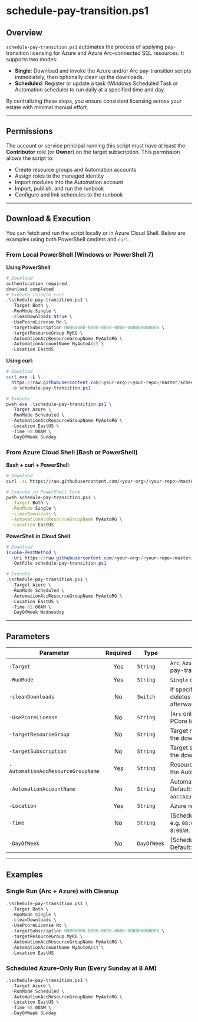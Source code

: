 # schedule-pay-transition.ps1

## Overview

`schedule-pay-transition.ps1` automates the process of applying pay-transition licensing for Azure and Azure Arc–connected SQL resources. It supports two modes:

- **Single**: Download and invoke the Azure and/or Arc pay-transition scripts immediately, then optionally clean up the downloads.
- **Scheduled**: Register or update a task (Windows Scheduled Task or Automation schedule) to run daily at a specified time and day.

By centralizing these steps, you ensure consistent licensing across your estate with minimal manual effort.

---

## Permissions

The account or service principal running this script must have at least the **Contributor** role (or **Owner**) on the target subscription. This permission allows the script to:

- Create resource groups and Automation accounts
- Assign roles to the managed identity
- Import modules into the Automation account
- Import, publish, and run the runbook
- Configure and link schedules to the runbook

---

## Download & Execution

You can fetch and run the script locally or in Azure Cloud Shell. Below are examples using both PowerShell cmdlets and `curl`.

### From Local PowerShell (Windows or PowerShell 7)

**Using PowerShell**:

```powershell
# Download
authentication required
download completed
# Execute (Single run)
.\schedule-pay-transition.ps1 \
  -Target Both \
  -RunMode Single \
  -cleanDownloads:$true \
  -UsePcoreLicense No \
  -targetSubscription 00000000-0000-0000-0000-000000000000 \
  -targetResourceGroup MyRG \
  -AutomationAccResourceGroupName MyAutoRG \
  -AutomationAccountName MyAutoAcct \
  -Location EastUS
```

**Using curl**:

```powershell
# Download
curl.exe -L \
  https://raw.githubusercontent.com/<your-org>/<your-repo>/master/schedule-pay-transition.ps1 \
  -o schedule-pay-transition.ps1

# Execute
pwsh.exe .\schedule-pay-transition.ps1 \
  -Target Azure \
  -RunMode Scheduled \
  -AutomationAccResourceGroupName MyAutoRG \
  -Location EastUS \
  -Time 08:00AM \
  -DayOfWeek Sunday
```

### From Azure Cloud Shell (Bash or PowerShell)

**Bash + curl + PowerShell**:

```bash
# Download
curl -sL https://raw.githubusercontent.com/<your-org>/<your-repo>/master/schedule-pay-transition.ps1 -o schedule-pay-transition.ps1

# Execute in PowerShell Core
pwsh schedule-pay-transition.ps1 \
  -Target Both \
  -RunMode Single \
  -cleanDownloads \
  -AutomationAccResourceGroupName MyAutoRG \
  -Location EastUS
```

**PowerShell in Cloud Shell**:

```powershell
# Download
Invoke-RestMethod \
  -Uri https://raw.githubusercontent.com/<your-org>/<your-repo>/master/schedule-pay-transition.ps1 \
  -OutFile schedule-pay-transition.ps1

# Execute
.\schedule-pay-transition.ps1 \
  -Target Azure \
  -RunMode Scheduled \
  -AutomationAccResourceGroupName MyAutoRG \
  -Location EastUS \
  -Time 02:00AM \
  -DayOfWeek Wednesday
```

---

## Parameters

| Parameter                         | Required | Type        | Description                                                           |
| --------------------------------- | :------: | ----------- | --------------------------------------------------------------------- |
| `-Target`                         | Yes      | `String`    | `Arc`, `Azure`, or `Both`—which pay-transition to run.                |
| `-RunMode`                        | Yes      | `String`    | `Single` or `Scheduled`.                                              |
| `-cleanDownloads`                 | No       | `Switch`    | If specified in `Single` mode, deletes the download folder afterward. |
| `-UsePcoreLicense`                | No       | `String`    | (`Arc` only) `Yes` or `No` for PCore licensing. Default: `No`.        |
| `-targetResourceGroup`            | No       | `String`    | Target resource group for the downstream runbook.                     |
| `-targetSubscription`             | No       | `String`    | Target subscription ID for the downstream runbook.                    |
| `-AutomationAccResourceGroupName` | Yes      | `String`    | Resource group containing the Automation account.                     |
| `-AutomationAccountName`          | No       | `String`    | Automation account name. Default: `aaccAzureArcSQLLicenseType`.       |
| `-Location`                       | Yes      | `String`    | Azure region (e.g. `EastUS`).                                         |
| `-Time`                           | No       | `String`    | (Scheduled) Time (`h:mmtt`, e.g. `08:00AM`). Default: `8:00AM`.       |
| `-DayOfWeek`                      | No       | `DayOfWeek` | (Scheduled) Day of week. Default: `Sunday`.                           |

---

## Examples

### Single Run (Arc + Azure) with Cleanup

```powershell
.\schedule-pay-transition.ps1 \
  -Target Both \
  -RunMode Single \
  -cleanDownloads \
  -UsePcoreLicense No \
  -targetSubscription 00000000-0000-0000-0000-000000000000 \
  -targetResourceGroup MyRG \
  -AutomationAccResourceGroupName MyAutoRG \
  -AutomationAccountName MyAutoAcct \
  -Location EastUS
```

### Scheduled Azure-Only Run (Every Sunday at 8 AM)

```powershell
.\schedule-pay-transition.ps1 \
  -Target Azure \
  -RunMode Scheduled \
  -AutomationAccResourceGroupName MyAutoRG \
  -Location EastUS \
  -Time 08:00AM \
  -DayOfWeek Sunday
```



